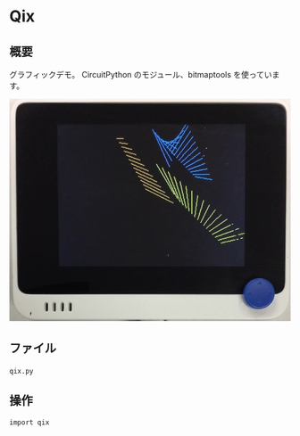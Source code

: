 # Qix

## 概要
グラフィックデモ。
CircuitPython のモジュール、bitmaptools を使っています。

[![YouTube](./Qix.jpg)](https://www.youtube.com/watch?v=V9FiKQwZg_w)

## ファイル
   `qix.py`

## 操作
```
import qix
```

